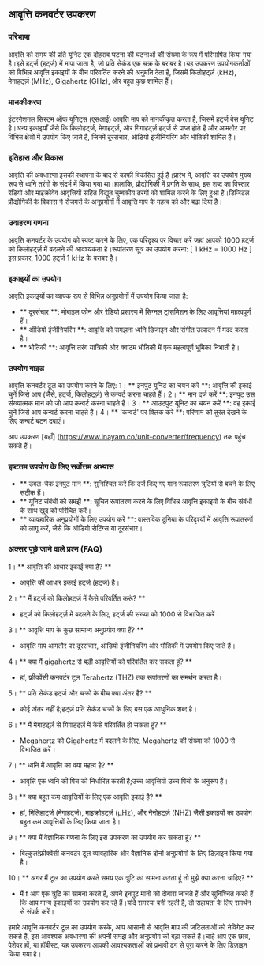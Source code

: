 ## आवृत्ति कनवर्टर उपकरण

### परिभाषा
आवृत्ति को समय की प्रति यूनिट एक दोहराव घटना की घटनाओं की संख्या के रूप में परिभाषित किया गया है।इसे हर्ट्ज (हर्ट्ज) में मापा जाता है, जो प्रति सेकंड एक चक्र के बराबर है।यह उपकरण उपयोगकर्ताओं को विभिन्न आवृत्ति इकाइयों के बीच परिवर्तित करने की अनुमति देता है, जिसमें किलोहर्ट्ज़ (kHz), मेगाहर्ट्ज़ (MHz), Gigahertz (GHz), और बहुत कुछ शामिल हैं।

### मानकीकरण
इंटरनेशनल सिस्टम ऑफ यूनिट्स (एसआई) आवृत्ति माप को मानकीकृत करता है, जिसमें हर्ट्ज बेस यूनिट है।अन्य इकाइयाँ जैसे कि किलोहर्ट्ज़, मेगाहर्ट्ज़, और गिगाहर्ट्ज़ हर्ट्ज से प्राप्त होते हैं और आमतौर पर विभिन्न क्षेत्रों में उपयोग किए जाते हैं, जिनमें दूरसंचार, ऑडियो इंजीनियरिंग और भौतिकी शामिल हैं।

### इतिहास और विकास
आवृत्ति की अवधारणा इसकी स्थापना के बाद से काफी विकसित हुई है।प्रारंभ में, आवृत्ति का उपयोग मुख्य रूप से ध्वनि तरंगों के संदर्भ में किया गया था।हालांकि, प्रौद्योगिकी में प्रगति के साथ, इस शब्द का विस्तार रेडियो और माइक्रोवेव आवृत्तियों सहित विद्युत चुम्बकीय तरंगों को शामिल करने के लिए हुआ है।डिजिटल प्रौद्योगिकी के विकास ने रोजमर्रा के अनुप्रयोगों में आवृत्ति माप के महत्व को और बढ़ा दिया है।

### उदाहरण गणना
आवृत्ति कनवर्टर के उपयोग को स्पष्ट करने के लिए, एक परिदृश्य पर विचार करें जहां आपको 1000 हर्ट्ज को किलोहर्ट्ज़ में बदलने की आवश्यकता है।रूपांतरण सूत्र का उपयोग करना:
\[ 1 kHz = 1000 Hz \]
इस प्रकार, 1000 हर्ट्ज 1 kHz के बराबर है।

### इकाइयों का उपयोग
आवृत्ति इकाइयों का व्यापक रूप से विभिन्न अनुप्रयोगों में उपयोग किया जाता है:
- ** दूरसंचार **: मोबाइल फोन और रेडियो प्रसारण में सिग्नल ट्रांसमिशन के लिए आवृत्तियां महत्वपूर्ण हैं।
- ** ऑडियो इंजीनियरिंग **: आवृत्ति को समझना ध्वनि डिजाइन और संगीत उत्पादन में मदद करता है।
- ** भौतिकी **: आवृत्ति तरंग यांत्रिकी और क्वांटम भौतिकी में एक महत्वपूर्ण भूमिका निभाती है।

### उपयोग गाइड
आवृत्ति कनवर्टर टूल का उपयोग करने के लिए:
1। ** इनपुट यूनिट का चयन करें **: आवृत्ति की इकाई चुनें जिसे आप (जैसे, हर्ट्ज, किलोहर्ट्ज़) से कन्वर्ट करना चाहते हैं।
2। ** मान दर्ज करें **: इनपुट उस संख्यात्मक मान को जो आप कन्वर्ट करना चाहते हैं।
3। ** आउटपुट यूनिट का चयन करें **: वह इकाई चुनें जिसे आप कन्वर्ट करना चाहते हैं।
4। ** 'कन्वर्ट' पर क्लिक करें **: परिणाम को तुरंत देखने के लिए कन्वर्ट बटन दबाएं।

आप उपकरण [यहाँ] (https://www.inayam.co/unit-converter/frequency) तक पहुंच सकते हैं।

### इष्टतम उपयोग के लिए सर्वोत्तम अभ्यास
- ** डबल-चेक इनपुट मान **: सुनिश्चित करें कि दर्ज किए गए मान रूपांतरण त्रुटियों से बचने के लिए सटीक हैं।
- ** यूनिट संबंधों को समझें **: सूचित रूपांतरण करने के लिए विभिन्न आवृत्ति इकाइयों के बीच संबंधों के साथ खुद को परिचित करें।
- ** व्यावहारिक अनुप्रयोगों के लिए उपयोग करें **: वास्तविक दुनिया के परिदृश्यों में आवृत्ति रूपांतरणों को लागू करें, जैसे कि ऑडियो सेटिंग्स या दूरसंचार।

### अक्सर पूछे जाने वाले प्रश्न (FAQ)

1। ** आवृत्ति की आधार इकाई क्या है? **
- आवृत्ति की आधार इकाई हर्ट्ज (हर्ट्ज) है।

2। ** मैं हर्ट्ज को किलोहर्ट्ज़ में कैसे परिवर्तित करूं? **
- हर्ट्ज को किलोहर्ट्ज़ में बदलने के लिए, हर्ट्ज की संख्या को 1000 से विभाजित करें।

3। ** आवृत्ति माप के कुछ सामान्य अनुप्रयोग क्या हैं? **
- आवृत्ति माप आमतौर पर दूरसंचार, ऑडियो इंजीनियरिंग और भौतिकी में उपयोग किए जाते हैं।

4। ** क्या मैं gigahertz से बड़ी आवृत्तियों को परिवर्तित कर सकता हूं? **
- हां, फ़्रीक्वेंसी कनवर्टर टूल Terahertz (THZ) तक रूपांतरणों का समर्थन करता है।

5। ** प्रति सेकंड हर्ट्ज और चक्रों के बीच क्या अंतर है? **
- कोई अंतर नहीं है;हर्ट्ज़ प्रति सेकंड चक्रों के लिए बस एक आधुनिक शब्द है।

6। ** मैं मेगाहर्ट्ज़ से गिगाहर्ट्ज़ में कैसे परिवर्तित हो सकता हूं? **
- Megahertz को Gigahertz में बदलने के लिए, Megahertz की संख्या को 1000 से विभाजित करें।

7। ** ध्वनि में आवृत्ति का क्या महत्व है? **
- आवृत्ति एक ध्वनि की पिच को निर्धारित करती है;उच्च आवृत्तियों उच्च पिचों के अनुरूप हैं।

8। ** क्या बहुत कम आवृत्तियों के लिए एक आवृत्ति इकाई है? **
- हां, मिलिहार्ट्ज़ (मेगाहर्ट्ज), माइक्रोहर्ट्ज़ (μHz), और नैनोहर्ट्ज़ (NHZ) जैसी इकाइयों का उपयोग बहुत कम आवृत्तियों के लिए किया जाता है।

9। ** क्या मैं वैज्ञानिक गणना के लिए इस उपकरण का उपयोग कर सकता हूं? **
- बिल्कुल!फ़्रीक्वेंसी कनवर्टर टूल व्यावहारिक और वैज्ञानिक दोनों अनुप्रयोगों के लिए डिज़ाइन किया गया है।

10। ** अगर मैं टूल का उपयोग करते समय एक त्रुटि का सामना करता हूं तो मुझे क्या करना चाहिए? **
- मैं f आप एक त्रुटि का सामना करते हैं, अपने इनपुट मानों को दोबारा जांचते हैं और सुनिश्चित करते हैं कि आप मान्य इकाइयों का उपयोग कर रहे हैं।यदि समस्या बनी रहती है, तो सहायता के लिए समर्थन से संपर्क करें।

हमारे आवृत्ति कनवर्टर टूल का उपयोग करके, आप आसानी से आवृत्ति माप की जटिलताओं को नेविगेट कर सकते हैं, इस आवश्यक अवधारणा की अपनी समझ और अनुप्रयोग को बढ़ा सकते हैं।चाहे आप एक छात्र, पेशेवर हों, या हॉबीस्ट, यह उपकरण आपकी आवश्यकताओं को प्रभावी ढंग से पूरा करने के लिए डिज़ाइन किया गया है।